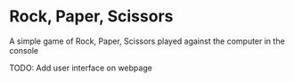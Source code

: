 # Rock, Paper, Scissors

A simple game of Rock, Paper, Scissors played against the computer in the console

TODO: Add user interface on webpage